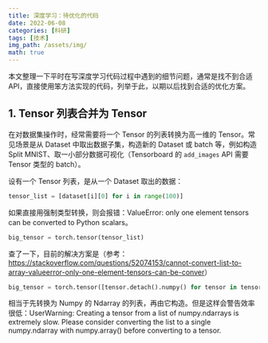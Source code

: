 ```yaml
---
title: 深度学习：待优化的代码
date: 2022-06-08
categories: [科研]
tags: [技术]
img_path: /assets/img/
math: true
---
```


本文整理一下平时在写深度学习代码过程中遇到的细节问题，通常是找不到合适 API，直接使用笨方法实现的代码，列举于此，以期以后找到合适的优化方案。

## 1. Tensor 列表合并为 Tensor 

在对数据集操作时，经常需要将一个 Tensor 的列表转换为高一维的 Tensor。常见场景是从 Dataset 中取出数据子集，构造新的 Dataset 或 batch 等，例如构造 Split MNIST、取一小部分数据可视化（Tensorboard 的 `add_images` API 需要 Tensor 类型的 batch）。

设有一个 Tensor 列表，是从一个 Dataset 取出的数据：

```python 
tensor_list = [dataset[i][0] for i in range(100)]
```

如果直接用强制类型转换，则会报错：ValueError: only one element tensors can be converted to Python scalars。

```python
big_tensor = torch.tensor(tensor_list)
```

查了一下，目前的解决方案是（参考：<https://stackoverflow.com/questions/52074153/cannot-convert-list-to-array-valueerror-only-one-element-tensors-can-be-conver>）

```python
big_tensor = torch.tensor([tensor.detach().numpy() for tensor in tensor_list])
```

相当于先转换为 Numpy 的 Ndarray 的列表，再由它构造。但是这样会警告效率很低：UserWarning: Creating a tensor from a list of numpy.ndarrays is extremely slow. Please consider converting the list to a single numpy.ndarray with numpy.array() before converting to a tensor. 

